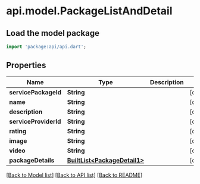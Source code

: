 # api.model.PackageListAndDetail

## Load the model package
```dart
import 'package:api/api.dart';
```

## Properties
Name | Type | Description | Notes
------------ | ------------- | ------------- | -------------
**servicePackageId** | **String** |  | [optional] 
**name** | **String** |  | [optional] 
**description** | **String** |  | [optional] 
**serviceProviderId** | **String** |  | [optional] 
**rating** | **String** |  | [optional] 
**image** | **String** |  | [optional] 
**video** | **String** |  | [optional] 
**packageDetails** | [**BuiltList&lt;PackageDetail1&gt;**](PackageDetail1.md) |  | [optional] 

[[Back to Model list]](../README.md#documentation-for-models) [[Back to API list]](../README.md#documentation-for-api-endpoints) [[Back to README]](../README.md)


